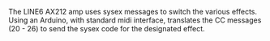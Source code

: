 The LINE6 AX212 amp uses sysex messages to switch the various effects. 
Using an Arduino, with standard midi interface, translates the CC messages (20 - 26) to send the sysex code for the designated effect.
